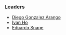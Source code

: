 ### Leaders

* [Diego Gonzalez Arango](mailto:diego.gonzalez.arango@owasp.org)
* [Ivan Ho](mailto:ivan.ho@owasp.org)
* [Eduardo Snape](mailto:eduardo.snape@owasp.org)
